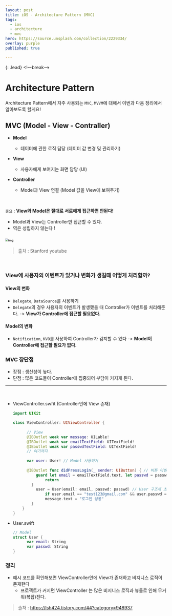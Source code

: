 ```yaml
---
layout: post
title: iOS - Architecture Pattern (MVC)
tags:
  - ios
  - architecture
  - mvc
hero: https://source.unsplash.com/collection/2229334/
overlay: purple
published: true

---
```


{: .lead}
<!–-break-–>

# Architecture Pattern

Architecture Pattern에서 자주 사용되는 `MVC`, `MVVM`에 대해서 이번과 다음 정리에서 알아보도록 할게요!



## MVC (Model - View - Contraller)

- **Model**

  - 데이터에 관한 로직 담당 (데이터 값 변경 및 관리하기)

- **View**

  - 사용자에게 보여지는 화면 담당 (UI)

- **Controller**

  - Model과 View 연결 (Model 값을 View에 보여주기)


<br/>

`중요` : **View와 Model은 절대로 서로에게 접근하면 안된다!**

- Model과 View는 Controller만 접근할 수 있다.
- 역은 성립하지 않는다 !

### <img src="https://blog.kakaocdn.net/dn/bNcP2j/btqFgwUxESu/H6RpdztQdhEG5dYz5Kkas0/img.png" alt="img" style="zoom:55%;" />

> 출처 : Stanford youtube 

<br/>

### View에 사용자의 이벤트가 있거나 변화가 생길때 어떻게 처리할까?

#### View의 변화

- `Delegate`, `DataSource`를 사용하기 
- `Delegate`의 경우 사용자의 이벤트가 발생했을 때 Controller가 이벤트를 처리해준다. -> **View가 Controller에 접근할 필요없다.**

#### Model의 변화

- `Notification`, `KVO`를 사용하여 Controller가 감지할 수 있다 -> **Model이 Controller에 접근할 필요가 없다.**



### MVC 장단점

- 장점 : 생산성이 높다.
- 단점 : 많은 코드들이 Controller에 집중되어 부담이 커지게 된다. 

---



<br/>

- ViewController.swfit (Controller안에 View 존재)

  ```swift
  import UIKit
  
  class ViewController: UIViewController {
  		
    	// View 
    	@IBOutlet weak var message: UILable!
    	@IBOutlet weak var emailTextField: UITextField!
    	@IBoutlet weak var passwdTextField: UITextField!
    	// 여기까지 
    
    	var user: User! // Model 사용하기
   
    	@IBOutlet func didPressLogin(_ sender: UIButton) { // 버튼 이벤트 발생
        	guard let email = emailTextField.text, let passwd = passwdTextField.text else {
            	return 
          }
        	user = User(email: email, passwd: passwd) // User 구조체 초기화 
     			if user.email == "test123@gmail.com" && user.passwd == "123" {
            	message.text = "로그인 성공"
          }
      }
  }
  ```

- User.swift

  ```swift
  // Model
  struct User {
    	var email: String
    	var passwd: String
  }
  ```

### 정리 

- 예시 코드를 확인해보면 ViewController안에 View가 존재하고 비지니스 로직이 존재한다 
  - 프로젝트가 커지면 ViewController 는 많은 비지니스 로직과 뷰들로 인해 무거워(복잡)진다.

> 출처 : https://lsh424.tistory.com/44?category=948937